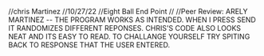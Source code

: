 //chris Martinez
//10/27/22
//Eight Ball End Point 
//
//Peer Review: ARELY MARTINEZ -- THE PROGRAM WORKS AS INTENDED. WHEN I PRESS SEND IT RANDOMIZES DIFFERENT REPONSES. 
CHRIS'S CODE ALSO LOOKS NEAT AND ITS EASY TO READ. TO CHALLANGE YOURSELF TRY SPITING BACK TO RESPONSE THAT THE USER ENTERED. 
